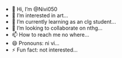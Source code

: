 - 👋 Hi, I’m @Nivi050
- 👀 I’m interested in art...
- 🌱 I’m currently learning as an clg student...
- 💞️ I’m looking to collaborate on nthg...
- 📫 How to reach me no where...
- 😄 Pronouns: ni vi...
- ⚡ Fun fact: not interested...

<!---
Nivi050/Nivi050 is a ✨ special ✨ repository because its `README.md` (this file) appears on your GitHub profile.
You can click the Preview link to take a look at your changes.
--->
